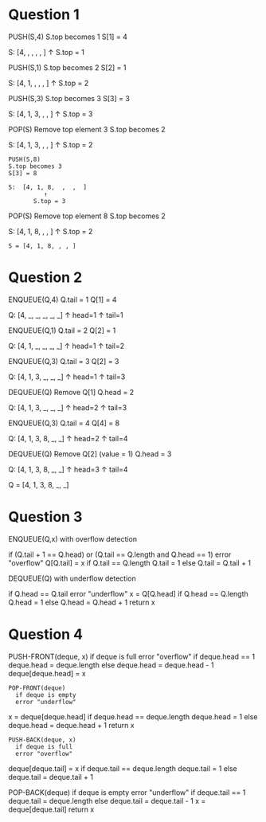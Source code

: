 # Question 1

PUSH(S,4)
S.top becomes 1
S[1] = 4

S:  [4,  ,  ,  ,  ,  ]
      ↑
   S.top = 1



PUSH(S,1)
S.top becomes 2
S[2] = 1

S:  [4, 1,  ,  ,  ,  ]
         ↑
      S.top = 2



PUSH(S,3)
S.top becomes 3
S[3] = 3

S:  [4, 1, 3,  ,  ,  ]
              ↑
           S.top = 3



POP(S)
Remove top element 3
S.top becomes 2

S:  [4, 1, 3,  ,  ,  ]
         ↑
      S.top = 2
	
	
	
	PUSH(S,8)
	S.top becomes 3
	S[3] = 8
	
	S:  [4, 1, 8,  ,  ,  ]
              ↑
           S.top = 3



POP(S)
Remove top element 8
S.top becomes 2

S:  [4, 1, 8,  ,  ,  ]
         ↑
      S.top = 2




	S = [4, 1, 8, , , ]


# Question 2
 
ENQUEUE(Q,4)
Q.tail = 1
Q[1] = 4

Q:  [4, _, _, _, _, _]
     ↑
   head=1
     ↑
   tail=1



ENQUEUE(Q,1)
Q.tail = 2
Q[2] = 1

Q:  [4, 1, _, _, _, _]
     ↑
   head=1
         ↑
       tail=2



ENQUEUE(Q,3)
	Q.tail = 3
Q[2] = 3

Q:  [4, 1, 3, _, _, _]
     ↑
   head=1
              ↑
            tail=3



DEQUEUE(Q)
Remove Q[1]
Q.head = 2

Q:  [4, 1, 3, _, _, _]
         ↑
       head=2
              ↑
            tail=3



ENQUEUE(Q,3)
Q.tail = 4
Q[4] = 8

Q:  [4, 1, 3, 8, _, _]
         ↑
       head=2
                   ↑
                tail=4



DEQUEUE(Q)
	Remove Q[2] (value = 1)
Q.head = 3

Q:  [4, 1, 3, 8, _, _]
              ↑
            head=3
                   ↑
                tail=4


Q = [4, 1, 3, 8, _, _]



# Question 3
 
ENQUEUE(Q,x) with overflow detection

  if (Q.tail + 1 == Q.head) or (Q.tail == Q.length and Q.head == 1)
      error "overflow"
  Q[Q.tail] = x
  if Q.tail == Q.length
      Q.tail = 1
  else 
      Q.tail = Q.tail + 1



DEQUEUE(Q) with underflow detection

  if Q.head == Q.tail
      error "underflow"
  x = Q[Q.head]
  if Q.head == Q.length
      Q.head = 1
  else 
      Q.head = Q.head + 1
  return x



# Question 4

PUSH-FRONT(deque, x)
  if deque is full
      error "overflow"
  if deque.head == 1
      deque.head = deque.length
  else
      deque.head = deque.head - 1
  deque[deque.head] = x



	POP-FRONT(deque)
	  if deque is empty
      error "underflow"
  x = deque[deque.head]
  if deque.head == deque.length
      deque.head = 1
  else
      deque.head = deque.head + 1
  return x



	PUSH-BACK(deque, x)
	  if deque is full
      error "overflow"
  deque[deque.tail] = x
  if deque.tail == deque.length
      deque.tail = 1
  else
      deque.tail = deque.tail + 1



POP-BACK(deque)
  if deque is empty
      error "underflow"
  if deque.tail == 1
      deque.tail = deque.length
  else
      deque.tail = deque.tail - 1
  x = deque[deque.tail]
  return x
